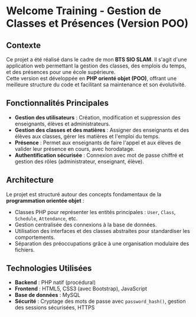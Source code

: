# Welcome Training - Gestion de Classes et Présences (Version POO)

## Contexte
Ce projet a été réalisé dans le cadre de mon **BTS SIO SLAM**. Il s'agit d'une application web permettant la gestion des classes, des emplois du temps, et des présences pour une école supérieure.  
Cette version est développée en **PHP orienté objet (POO)**, offrant une meilleure structure du code et facilitant sa maintenance et son évolutivité.

## Fonctionnalités Principales
- **Gestion des utilisateurs** : Création, modification et suppression des enseignants, élèves et administrateurs.
- **Gestion des classes et des matières** : Assigner des enseignants et des élèves aux classes, gérer les matières et l'emploi du temps.
- **Présence** : Permet aux enseignants de faire l'appel et aux élèves de valider leur présence en cours, avec horodatage.
- **Authentification sécurisée** : Connexion avec mot de passe chiffré et gestion des rôles (administrateur, enseignant, élève).

## Architecture
Le projet est structuré autour des concepts fondamentaux de la **programmation orientée objet** :
- Classes PHP pour représenter les entités principales : `User`, `Class`, `Schedule`, `Attendance`, etc.
- Gestion centralisée des connexions à la base de données.
- Utilisation des interfaces et des classes abstraites pour standardiser les comportements.
- Séparation des préoccupations grâce à une organisation modulaire des fichiers.

## Technologies Utilisées
- **Backend** : PHP natif (procédural)
- **Frontend** : HTML5, CSS3 (avec Bootstrap), JavaScript
- **Base de données** : MySQL
- **Sécurité** : Cryptage des mots de passe avec `password_hash()`, gestion des sessions sécurisées, HTTPS
